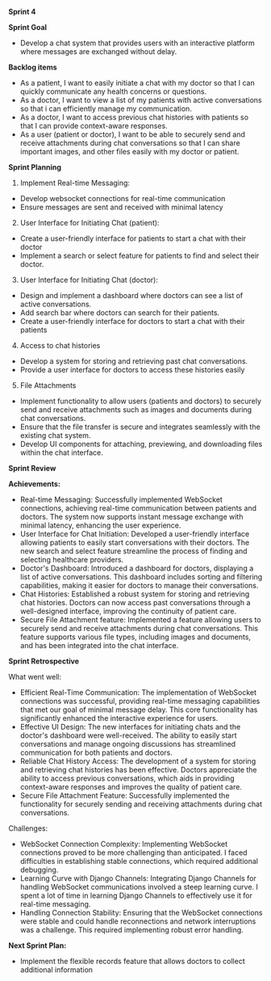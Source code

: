 **Sprint 4**

**Sprint Goal**

- Develop a chat system that provides users with an interactive platform where messages are exchanged without delay.

**Backlog items**

- As a patient, I want to easily initiate a chat with my doctor so that I can quickly communicate any health concerns or questions.
- As a doctor, I want to view a list of my patients with active conversations so that i can efficiently manage my communication.
- As a doctor, I want to access previous chat histories with patients so that I can provide context-aware responses.
- As a user (patient or doctor), I want to be able to securely send and receive attachments during chat conversations so that I can share important images, and other files easily with my doctor or patient.

**Sprint Planning**

1. Implement Real-time Messaging:

- Develop websocket connections for real-time communication
- Ensure messages are sent and received with minimal latency

2. User Interface for Initiating Chat (patient):

- Create a user-friendly interface for patients to start a chat with their doctor
- Implement a search or select feature for patients to find and select their doctor.

3. User Interface for Initiating Chat (doctor):

- Design and implement a dashboard where doctors can see a list of active conversations.
- Add search bar where doctors can search for their patients.
- Create a user-friendly interface for doctors to start a chat with their patients

4. Access to chat histories

- Develop a system for storing and retrieving past chat conversations.
- Provide a user interface for doctors to access these histories easily

5. File Attachments

- Implement functionality to allow users (patients and doctors) to securely send and receive attachments such as images and documents during chat conversations.
- Ensure that the file transfer is secure and integrates seamlessly with the existing chat system.
- Develop UI components for attaching, previewing, and downloading files within the chat interface.

**Sprint Review**

**Achievements:**

- Real-time Messaging: Successfully implemented WebSocket connections, achieving real-time communication between patients and doctors. The system now supports instant message exchange with minimal latency, enhancing the user experience.
- User Interface for Chat Initiation: Developed a user-friendly interface allowing patients to easily start conversations with their doctors. The new search and select feature streamline the process of finding and selecting healthcare providers.
- Doctor's Dashboard: Introduced a dashboard for doctors, displaying a list of active conversations. This dashboard includes sorting and filtering capabilities, making it easier for doctors to manage their conversations.
- Chat Histories: Established a robust system for storing and retrieving chat histories. Doctors can now access past conversations through a well-designed interface, improving the continuity of patient care.
- Secure File Attachment feature: Implemented a feature allowing users to securely send and receive attachments during chat conversations. This feature supports various file types, including images and documents, and has been integrated into the chat interface.

**Sprint Retrospective**

What went well:

- Efficient Real-Time Communication: The implementation of WebSocket connections was successful, providing real-time messaging capabilities that met our goal of minimal message delay. This core functionality has significantly enhanced the interactive experience for users.
- Effective UI Design: The new interfaces for initiating chats and the doctor's dashboard were well-received. The ability to easily start conversations and manage ongoing discussions has streamlined communication for both patients and doctors.
- Reliable Chat History Access: The development of a system for storing and retrieving chat histories has been effective. Doctors appreciate the ability to access previous conversations, which aids in providing context-aware responses and improves the quality of patient care.
- Secure File Attachment Feature: Successfully implemented the functionality for securely sending and receiving attachments during chat conversations.

Challenges:

- WebSocket Connection Complexity: Implementing WebSocket connections proved to be more challenging than anticipated. I faced difficulties in establishing stable connections, which required additional debugging.
- Learning Curve with Django Channels: Integrating Django Channels for handling WebSocket communications involved a steep learning curve. I spent a lot of time in learning Django Channels to effectively use it for real-time messaging.
- Handling Connection Stability: Ensuring that the WebSocket connections were stable and could handle reconnections and network interruptions was a challenge. This required implementing robust error handling.

**Next Sprint Plan:**

- Implement the flexible records feature that allows doctors to collect additional information